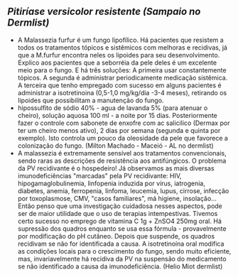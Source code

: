 ## ***Pitiríase versicolor resistente (Sampaio no Dermlist)***


- A Malassezia furfur é um fungo lipofílico. Há pacientes que resistem a todos os tratamentos tópicos e sistêmicos com melhoras e recidivas, já que a M.furfur encontra neles os lipoides para seu desenvolvimento. Explico aos pacientes que a seborréia da pele deles é um excelente meio para o fungo. E há três soluções: A primeira usar constantemente tópicos. A segunda é administrar periodicamente medicação sistêmica. A terceira que tenho empregado com sucesso em alguns pacientes é administrar a isotretinoina (0,5-1,0 mg/kg/dia \-3-4 meses), retirando os lipoides que possibilitam a manutenção do fungo.  
- hipossulfito de sódio 40% - agua de lavanda 5% (para atenuar o cheiro), solução aquosa 100 ml - a noite por 15 dias. Posteriormente fazer o controle com sabonete de enxofre com ac salicilico (Dermax por ter um cheiro menos ativo), 2 dias por semana (segunda e quinta por exemplo). Isto controla um pouco da oleosidade da pele que favorece a colonização do fungo. (Milton Machado - Maceió - AL no dermlist)  
- A malassezia é extremamente sensível aos tratamentos convencionais, sendo raras as descrições de resistência aos antifúngicos. O problema da PV recidivante é o hospedeiro\! Já observamos as mais diversas imunodeficiências "marcadas" pela PV recidivante: HIV, hipogamaglobulinemia, linfopenia induzida por vírus, iatrogenia, diabetes, anemia, ferropenia, linfoma, leucemia, lupus, cirrose, infecção por toxoplasmose, CMV, "casos familiares", má higiene, insolação... Então penso que uma investigação cuidadosa nesses aspectos, pode ser de maior utilidade que o uso de terapias intempestivas. Tivemos certo sucesso no emprego de vitamina C 1g \+ ZnSO4 250mg oral. Há supressão dos quadros enquanto se usa essa fórmula - provavelmente por modificação do pH cutâneo. Depois que suspende, os quadros recidivam se não for identificada a causa. A isotretinoína oral modifica as condições locais para o crescimento do fungo, sendo muito eficiente, mas, invariavelmente há recidiva da PV na suspensão do medicamento se não identificado a causa da imunodeficiência. (Helio Miot dermlist)

